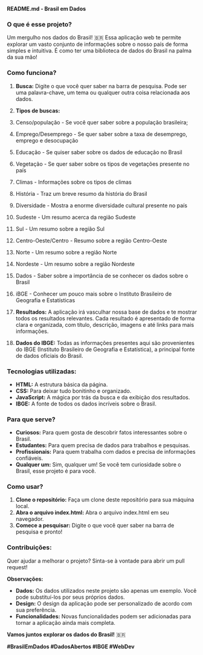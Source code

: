 **README.md - Brasil em Dados**

### **O que é esse projeto?**

Um mergulho nos dados do Brasil! 🇧🇷 Essa aplicação web te permite explorar um vasto conjunto de informações sobre o nosso país de forma simples e intuitiva. É como ter uma biblioteca de dados do Brasil na palma da sua mão!

### **Como funciona?**

1. **Busca:** Digite o que você quer saber na barra de pesquisa. Pode ser uma palavra-chave, um tema ou qualquer outra coisa relacionada aos dados.
2. **Tipos de buscas:**
3. Censo/população - Se você quer saber sobre a população brasileira;
4. Emprego/Desemprego - Se quer saber sobre a taxa de desemprego, emprego e desocupação
5. Educação - Se quiser saber sobre os dados de educação no Brasil
6. Vegetação - Se quer saber sobre os tipos de vegetações presente no país
7. Climas - Informações sobre os tipos de climas
8. História - Traz um breve resumo da história do Brasil
9. Diversidade - Mostra a enorme diversidade cultural presente no país
10. Sudeste - Um resumo acerca da região Sudeste
11. Sul - Um resumo sobre a região Sul
12. Centro-Oeste/Centro - Resumo sobre a região Centro-Oeste
13. Norte - Um resumo sobre a região Norte
14. Nordeste - Um resumo sobre a região Nordeste
15. Dados - Saber sobre a importância de se conhecer os dados sobre o Brasil
16. iBGE - Conhecer um pouco mais sobre o Instituto Brasileiro de Geografia e Estatísticas

17. **Resultados:** A aplicação irá vasculhar nossa base de dados e te mostrar todos os resultados relevantes. Cada resultado é apresentado de forma clara e organizada, com título, descrição, imagens e até links para mais informações.
18. **Dados do IBGE:** Todas as informações presentes aqui são provenientes do IBGE (Instituto Brasileiro de Geografia e Estatística), a principal fonte de dados oficiais do Brasil.

### **Tecnologias utilizadas:**

* **HTML:** A estrutura básica da página.
* **CSS:** Para deixar tudo bonitinho e organizado.
* **JavaScript:** A mágica por trás da busca e da exibição dos resultados.
* **IBGE:** A fonte de todos os dados incríveis sobre o Brasil.

### **Para que serve?**

* **Curiosos:** Para quem gosta de descobrir fatos interessantes sobre o Brasil.
* **Estudantes:** Para quem precisa de dados para trabalhos e pesquisas.
* **Profissionais:** Para quem trabalha com dados e precisa de informações confiáveis.
* **Qualquer um:** Sim, qualquer um! Se você tem curiosidade sobre o Brasil, esse projeto é para você.

### **Como usar?**

1. **Clone o repositório:** Faça um clone deste repositório para sua máquina local.
2. **Abra o arquivo index.html:** Abra o arquivo index.html em seu navegador.
3. **Comece a pesquisar:** Digite o que você quer saber na barra de pesquisa e pronto!

### **Contribuições:**

Quer ajudar a melhorar o projeto? Sinta-se à vontade para abrir um pull request! 

**Observações:**

* **Dados:** Os dados utilizados neste projeto são apenas um exemplo. Você pode substituí-los por seus próprios dados.
* **Design:** O design da aplicação pode ser personalizado de acordo com sua preferência.
* **Funcionalidades:** Novas funcionalidades podem ser adicionadas para tornar a aplicação ainda mais completa.

**Vamos juntos explorar os dados do Brasil!** 🇧🇷

**#BrasilEmDados #DadosAbertos #IBGE #WebDev**
